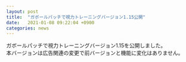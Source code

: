 ```yaml
---
layout: post
title:  "ガボールパッチで視力トレーニングバージョン1.15公開"
date:   2021-01-08 09:22:04 +0900
categories: news
---
```


ガボールパッチで視力トレーニングバージョン1.15を公開しました。  
本バージョンは広告関連の変更で前バージョンと機能に変化はありません。


